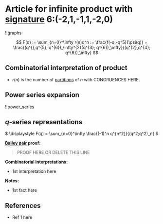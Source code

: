 # Article for infinite product with [signature](../product_signature.html) 6:(-2,1,-1,1,-2,0)

!!graphs

$$ F(q) := \sum_{n=0}^\infty r(n)q^n := \frac{f(-q,-q^5}{\psi(q)} = \frac{(q^{},q^{5}; q^{6})_\infty^{2}(q^{3}; q^{6})_\infty}{(q^{2},q^{4}; q^{6})_\infty} $$


## Combinatorial interpretation of product

- $r(n)$ is the number of [partitions](../partitions.html#integer_partitions) of $n$ with CONGRUENCES HERE.

## Power series expansion

!!power_series

## $q$-series representations

$ \displaystyle F(q) = \sum_{n=0}^\infty \frac{(-1)^n q^{n^2}}{(q^2;q^2)_n} $

**[Bailey pair](../Bailey_pairs.html) proof:**
> PROOF HERE OR DELETE THIS LINE

**Combinatorial interpretations:**
- 1st interpretation here
    
**Notes:**
- 1st fact here
   
## References
- Ref 1 here
